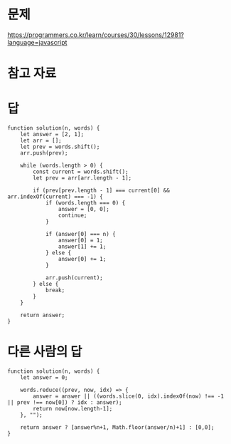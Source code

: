 # 문제
https://programmers.co.kr/learn/courses/30/lessons/12981?language=javascript

# 참고 자료

# 답
    function solution(n, words) {
        let answer = [2, 1];
        let arr = [];
        let prev = words.shift();
        arr.push(prev);

        while (words.length > 0) {
            const current = words.shift();
            let prev = arr[arr.length - 1];

            if (prev[prev.length - 1] === current[0] && arr.indexOf(current) === -1) {
                if (words.length === 0) {
                    answer = [0, 0];
                    continue;
                }

                if (answer[0] === n) {
                    answer[0] = 1;
                    answer[1] += 1;
                } else {
                    answer[0] += 1;
                }

                arr.push(current);
            } else {
                break;
            }
        }

        return answer;
    }

# 다른 사람의 답
    function solution(n, words) {
        let answer = 0;

        words.reduce((prev, now, idx) => {
            answer = answer || ((words.slice(0, idx).indexOf(now) !== -1 || prev !== now[0]) ? idx : answer);
            return now[now.length-1];
        }, "");
    
        return answer ? [answer%n+1, Math.floor(answer/n)+1] : [0,0];
    }